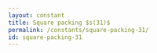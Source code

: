 ```yaml
---
layout: constant
title: Square packing $s(31)$
permalink: /constants/square-packing-31/
id: square-packing-31
---
```


